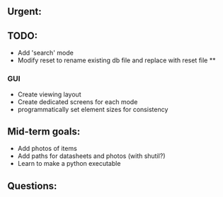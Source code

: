 ## Urgent:

## TODO:
 - Add 'search' mode
 - Modify reset to rename existing db file and replace with reset file **
### GUI
 - Create viewing layout
 - Create dedicated screens for each mode
 - programmatically set element sizes for consistency

## Mid-term goals:
 - Add photos of items
 - Add paths for datasheets and photos (with shutil?)
 - Learn to make a python executable

## Questions:
